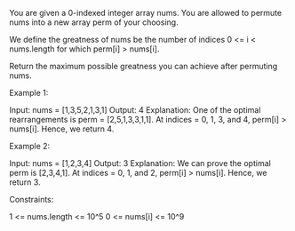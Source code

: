 You are given a 0-indexed integer array nums. You are allowed to permute nums
into a new array perm of your choosing.

We define the greatness of nums be the number of indices 0 <= i < nums.length
for which perm[i] > nums[i].

Return the maximum possible greatness you can achieve after permuting
nums.


Example 1:


Input: nums = [1,3,5,2,1,3,1]
Output: 4
Explanation: One of the optimal rearrangements is perm = [2,5,1,3,3,1,1].
At indices = 0, 1, 3, and 4, perm[i] > nums[i]. Hence, we return 4.

Example 2:


Input: nums = [1,2,3,4]
Output: 3
Explanation: We can prove the optimal perm is [2,3,4,1].
At indices = 0, 1, and 2, perm[i] > nums[i]. Hence, we return 3.



Constraints:


1 <= nums.length <= 10^5
0 <= nums[i] <= 10^9




